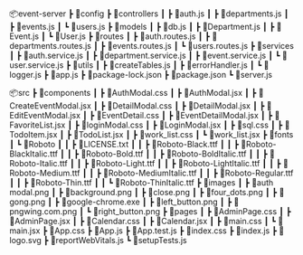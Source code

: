 📦event-server
 ┣ 📂config
 ┣ 📂controllers
 ┃ ┣ 📜auth.js
 ┃ ┣ 📜departments.js
 ┃ ┣ 📜events.js
 ┃ ┗ 📜users.js
 ┣ 📂models
 ┃ ┣ 📜db.js
 ┃ ┣ 📜Department.js
 ┃ ┣ 📜Event.js
 ┃ ┗ 📜User.js
 ┣ 📂routes
 ┃ ┣ 📜auth.routes.js
 ┃ ┣ 📜departments.routes.js
 ┃ ┣ 📜events.routes.js
 ┃ ┗ 📜users.routes.js
 ┣ 📂services
 ┃ ┣ 📜auth.service.js
 ┃ ┣ 📜department.service.js
 ┃ ┣ 📜event.service.js
 ┃ ┗ 📜user.service.js
 ┣ 📂utils
 ┃ ┣ 📜createTables.js
 ┃ ┣ 📜errorHandler.js
 ┃ ┗ 📜logger.js
 ┣ 📜app.js
 ┣ 📜package-lock.json
 ┣ 📜package.json
 ┗ 📜server.js
 
📦src
 ┣ 📂components
 ┃ ┣ 📜AuthModal.css
 ┃ ┣ 📜AuthModal.jsx
 ┃ ┣ 📜CreateEventModal.jsx
 ┃ ┣ 📜DetailModal.css
 ┃ ┣ 📜DetailModal.jsx
 ┃ ┣ 📜EditEventModal.jsx
 ┃ ┣ 📜EventDetail.css
 ┃ ┣ 📜EventDetailModal.jsx
 ┃ ┣ 📜FavoriteList.jsx
 ┃ ┣ 📜loginModal.css
 ┃ ┣ 📜LoginModal.jsx
 ┃ ┣ 📜sql.css
 ┃ ┣ 📜TodoItem.jsx
 ┃ ┣ 📜TodoList.jsx
 ┃ ┣ 📜work_list.css
 ┃ ┗ 📜work_list.jsx
 ┣ 📂fonts
 ┃ ┗ 📂Roboto
 ┃ ┃ ┣ 📜LICENSE.txt
 ┃ ┃ ┣ 📜Roboto-Black.ttf
 ┃ ┃ ┣ 📜Roboto-BlackItalic.ttf
 ┃ ┃ ┣ 📜Roboto-Bold.ttf
 ┃ ┃ ┣ 📜Roboto-BoldItalic.ttf
 ┃ ┃ ┣ 📜Roboto-Italic.ttf
 ┃ ┃ ┣ 📜Roboto-Light.ttf
 ┃ ┃ ┣ 📜Roboto-LightItalic.ttf
 ┃ ┃ ┣ 📜Roboto-Medium.ttf
 ┃ ┃ ┣ 📜Roboto-MediumItalic.ttf
 ┃ ┃ ┣ 📜Roboto-Regular.ttf
 ┃ ┃ ┣ 📜Roboto-Thin.ttf
 ┃ ┃ ┗ 📜Roboto-ThinItalic.ttf
 ┣ 📂images
 ┃ ┣ 📜auth modal.png
 ┃ ┣ 📜background.png
 ┃ ┣ 📜close.png
 ┃ ┣ 📜four_dots.png
 ┃ ┣ 📜gong.png
 ┃ ┣ 📜google-chrome.exe
 ┃ ┣ 📜left_button.png
 ┃ ┣ 📜pngwing.com.png
 ┃ ┗ 📜right_button.png
 ┣ 📂pages
 ┃ ┣ 📜AdminPage.css
 ┃ ┣ 📜AdminPage.jsx
 ┃ ┣ 📜Calendar.css
 ┃ ┣ 📜Calendar.jsx
 ┃ ┣ 📜main.css
 ┃ ┗ 📜main.jsx
 ┣ 📜App.css
 ┣ 📜App.js
 ┣ 📜App.test.js
 ┣ 📜index.css
 ┣ 📜index.js
 ┣ 📜logo.svg
 ┣ 📜reportWebVitals.js
 ┗ 📜setupTests.js
